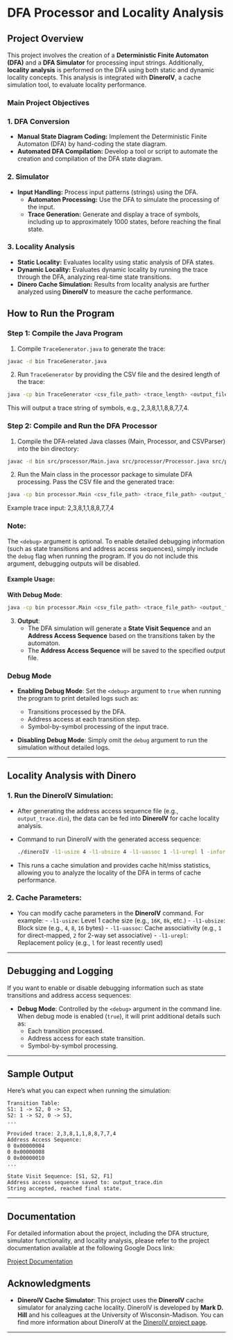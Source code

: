 # DFA Processor and Locality Analysis

## Project Overview

This project involves the creation of a **Deterministic Finite Automaton (DFA)** and a **DFA Simulator** for processing input strings. Additionally, **locality analysis** is performed on the DFA using both static and dynamic locality concepts. This analysis is integrated with **DineroIV**, a cache simulation tool, to evaluate locality performance.

### Main Project Objectives

### 1. DFA Conversion
- **Manual State Diagram Coding:** Implement the Deterministic Finite Automaton (DFA) by hand-coding the state diagram.
- **Automated DFA Compilation:** Develop a tool or script to automate the creation and compilation of the DFA state diagram.

### 2. Simulator
- **Input Handling:** Process input patterns (strings) using the DFA.
  - **Automaton Processing:** Use the DFA to simulate the processing of the input.
  - **Trace Generation:** Generate and display a trace of symbols, including up to approximately 1000 states, before reaching the final state.

### 3. Locality Analysis
   - **Static Locality:** Evaluates locality using static analysis of DFA states.
   - **Dynamic Locality:** Evaluates dynamic locality by running the trace through the DFA, analyzing real-time state transitions.
   - **Dinero Cache Simulation:** Results from locality analysis are further analyzed using **DineroIV** to measure the cache performance.

## How to Run the Program

### Step 1: Compile the Java Program

1. Compile `TraceGenerator.java` to generate the trace:
```sh
javac -d bin TraceGenerator.java
````
2. Run `TraceGenerator` by providing the CSV file and the desired length of the trace:
```sh
java -cp bin TraceGenerator <csv_file_path> <trace_length> <output_file_path> <debug>
```
This will output a trace string of symbols, e.g., 2,3,8,1,1,8,8,7,7,4.

###  Step 2: Compile and Run the DFA Processor
1. Compile the DFA-related Java classes (Main, Processor, and CSVParser) into the bin directory:

```sh
javac -d bin src/processor/Main.java src/processor/Processor.java src/processor/CSVParser.java
```
2. Run the Main class in the processor package to simulate DFA processing. Pass the CSV file and the generated trace:

```sh
java -cp bin processor.Main <csv_file_path> <trace_file_path> <output_file_path> <edge_size> <debug>
```
Example trace input:
2,3,8,1,1,8,8,7,7,4

### Note: 
The `<debug>` argument is optional. To enable detailed debugging information (such as state transitions and address access sequences), simply include the `debug` flag when running the program. If you do not include this argument, debugging outputs will be disabled.

#### Example Usage:
**With Debug Mode**:
   ```sh
   java -cp bin processor.Main <csv_file_path> <trace_file_path> <output_file_path> <edge_size> debug
   ```
   
3. **Output**:
   - The DFA simulation will generate a **State Visit Sequence** and an **Address Access Sequence** based on the transitions taken by the automaton.
   - The **Address Access Sequence** will be saved to the specified output file.

### Debug Mode

- **Enabling Debug Mode**: Set the `<debug>` argument to `true` when running the program to print detailed logs such as:
   - Transitions processed by the DFA.
   - Address access at each transition step.
   - Symbol-by-symbol processing of the input trace.
  
- **Disabling Debug Mode**: Simply omit the `debug` argument to run the simulation without detailed logs.

---

## Locality Analysis with Dinero

### 1. **Run the DineroIV Simulation**:
   - After generating the address access sequence file (e.g., `output_trace.din`), the data can be fed into **DineroIV** for cache locality analysis.

   - Command to run DineroIV with the generated access sequence:
     ```sh
     ./dineroIV -l1-usize 4 -l1-ubsize 4 -l1-uassoc 1 -l1-urepl l -informat d < output_trace.din > results.txt
     ```
   - This runs a cache simulation and provides cache hit/miss statistics, allowing you to analyze the locality of the DFA in terms of cache performance.

### 2. **Cache Parameters**:
   - You can modify cache parameters in the **DineroIV** command. For example:
    - `-l1-usize`: Level 1 cache size (e.g., `16K`, `8k`, etc.)
    - `-l1-ubsize`: Block size (e.g., `4`, `8`, `16` bytes)
    - `-l1-uassoc`: Cache associativity (e.g., `1` for direct-mapped, `2` for 2-way set associative)
    - `-l1-urepl`: Replacement policy (e.g., `l` for least recently used)
---

## Debugging and Logging

If you want to enable or disable debugging information such as state transitions and address access sequences:
- **Debug Mode**: Controlled by the `<debug>` argument in the command line. When debug mode is enabled (`true`), it will print additional details such as:
   - Each transition processed.
   - Address access for each state transition.
   - Symbol-by-symbol processing.

---

## Sample Output

Here’s what you can expect when running the simulation:

```plaintext
Transition Table:
S1: 1 -> S2, 0 -> S3, 
S2: 1 -> S2, 0 -> S3, 
...

Provided trace: 2,3,8,1,1,8,8,7,7,4
Address Access Sequence:
0 0x00000004
0 0x00000008
0 0x00000010
...

State Visit Sequence: [S1, S2, F1]
Address access sequence saved to: output_trace.din
String accepted, reached final state.
```

---

## Documentation

For detailed information about the project, including the DFA structure, simulator functionality, and locality analysis, please refer to the project documentation available at the following Google Docs link:

[Project Documentation](https://docs.google.com/document/d/1cPBO43YiXDs8ulJmK5JPkgwBo_k5As54sy0AdXT05PE/edit?usp=sharing)

## Acknowledgments

- **DineroIV Cache Simulator**: This project uses the **DineroIV** cache simulator for analyzing cache locality. DineroIV is developed by **Mark D. Hill** and his colleagues at the University of Wisconsin-Madison. You can find more information about DineroIV at the [DineroIV project page](http://pages.cs.wisc.edu/~markhill/DineroIV/).
  
---


